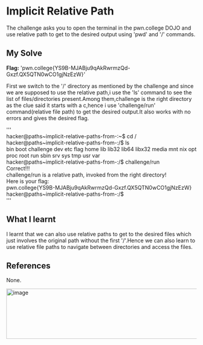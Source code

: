 # Implicit Relative Path
The challenge asks you to open the terminal in the pwn.college DOJO and use relative path to get to the desired output using 'pwd' and '/' commands.      

## My Solve
**Flag:** 'pwn.college{YS9B-MJABju9qAkRwrmzQd-Gxzf.QX5QTN0wCO1gjNzEzW}'     

First we switch to the '/' directory as mentioned by the challenge and since we are supposed to use the relative path,i use the 'ls' command to see the list of files/directories present.Among them,challenge is the right directory as the clue said it starts with a c,hence i use 'challenge/run' command(relative file path) to get the desired output.It also works with no errors and gives the desired flag.  

'''  
hacker@paths~implicit-relative-paths-from-:~$ cd /  
hacker@paths~implicit-relative-paths-from-:/$ ls   
bin  boot  challenge  dev  etc  flag  home  lib  lib32  lib64  libx32  media  mnt  nix  opt  proc  root  run  sbin  srv  sys  tmp  usr  var   
hacker@paths~implicit-relative-paths-from-:/$ challenge/run    
Correct!!!        
challenge/run is a relative path, invoked from the right directory!    
Here is your flag:      
pwn.college{YS9B-MJABju9qAkRwrmzQd-Gxzf.QX5QTN0wCO1gjNzEzW}    
hacker@paths~implicit-relative-paths-from-:/$     
'''   

## What I learnt
I learnt that we can also use relative paths to get to the desired files which just involves the original path without the first '/'.Hence we can also learn to use relative file paths to navigate between directories and access the files.  

## References
None.    

<img width="985" height="133" alt="image" src="https://github.com/user-attachments/assets/716ce23f-d616-47f5-bef7-dd8520681c2b" />




